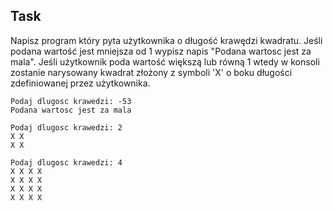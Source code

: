 ## Task

Napisz program który pyta użytkownika o długość krawędzi kwadratu. Jeśli podana wartość jest mniejsza od 1 wypisz napis "Podana wartosc jest za mala". Jeśli użytkownik poda wartość większą lub równą 1 wtedy w konsoli zostanie narysowany kwadrat złożony z symboli 'X' o boku długości zdefiniowanej przez użytkownika.

```terminal
Podaj dlugosc krawedzi: -53
Podana wartosc jest za mala

Podaj dlugosc krawedzi: 2
X X
X X

Podaj dlugosc krawedzi: 4
X X X X
X X X X
X X X X
X X X X
```